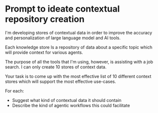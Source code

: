 # Prompt to ideate contextual repository creation

I'm developing stores of contextual data in order to improve the accuracy and personalization of large language model and AI tools. 

Each knowledge store Is a repository of data about a specific topic which will provide context for various agents.

The purpose of all the tools that I'm using, however, is assisting with a job search. I can only create 10 stores of context data. 

Your task is to come up with the most effective list of 10 different context stores which will support the most effective use-cases.

For each: 

- Suggest what kind of contextual data it should contain
- Describe the kind of agentic workflows this could facilitate